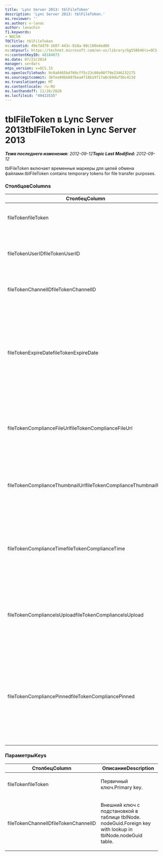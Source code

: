 ```yaml
---
title: 'Lync Server 2013: tblFileToken'
description: 'Lync Server 2013: tblFileToken.'
ms.reviewer: ''
ms.author: v-lanac
author: lanachin
f1.keywords:
- NOCSH
TOCTitle: tblFileToken
ms:assetid: 49e7dd79-1607-443c-818a-88c160e4ed06
ms:mtpsurl: https://technet.microsoft.com/en-us/library/Gg558646(v=OCS.15)
ms:contentKeyID: 48184073
ms.date: 07/23/2014
manager: serdars
mtps_version: v=OCS.15
ms.openlocfilehash: 9c0a0465bd769cff5c23c00a98f79e2346232175
ms.sourcegitcommit: 36fee89bb887bea4f18b19f17a8c69daf5bc423d
ms.translationtype: MT
ms.contentlocale: ru-RU
ms.lasthandoff: 11/26/2020
ms.locfileid: "49423535"
---
```

# <a name="tblfiletoken-in-lync-server-2013"></a><span data-ttu-id="ab502-103">tblFileToken в Lync Server 2013</span><span class="sxs-lookup"><span data-stu-id="ab502-103">tblFileToken in Lync Server 2013</span></span>

<div data-xmlns="http://www.w3.org/1999/xhtml">

<div class="topic" data-xmlns="http://www.w3.org/1999/xhtml" data-msxsl="urn:schemas-microsoft-com:xslt" data-cs="https://msdn.microsoft.com/">

<div data-asp="https://msdn2.microsoft.com/asp">



</div>

<div id="mainSection">

<div id="mainBody"><span data-ttu-id="ab502-104">

<span> </span></span><span class="sxs-lookup"><span data-stu-id="ab502-104">

<span> </span></span></span>

<span data-ttu-id="ab502-105">_**Тема последнего изменения:** 2012-09-12_</span><span class="sxs-lookup"><span data-stu-id="ab502-105">_**Topic Last Modified:** 2012-09-12_</span></span>

<span data-ttu-id="ab502-106">tblFileToken включает временные маркеры для целей обмена файлами.</span><span class="sxs-lookup"><span data-stu-id="ab502-106">tblFileToken contains temporary tokens for file transfer purposes.</span></span>

### <a name="columns"></a><span data-ttu-id="ab502-107">Столбцов</span><span class="sxs-lookup"><span data-stu-id="ab502-107">Columns</span></span>

<table>
<colgroup>
<col style="width: 33%" />
<col style="width: 33%" />
<col style="width: 33%" />
</colgroup>
<thead>
<tr class="header">
<th><span data-ttu-id="ab502-108">Столбец</span><span class="sxs-lookup"><span data-stu-id="ab502-108">Column</span></span></th>
<th><span data-ttu-id="ab502-109">Тип</span><span class="sxs-lookup"><span data-stu-id="ab502-109">Type</span></span></th>
<th><span data-ttu-id="ab502-110">Описание</span><span class="sxs-lookup"><span data-stu-id="ab502-110">Description</span></span></th>
</tr>
</thead>
<tbody>
<tr class="odd">
<td><p><span data-ttu-id="ab502-111">fileToken</span><span class="sxs-lookup"><span data-stu-id="ab502-111">fileToken</span></span></p></td>
<td><p><span data-ttu-id="ab502-112">nvarchar (50), NOT NULL</span><span class="sxs-lookup"><span data-stu-id="ab502-112">nvarchar (50), not null</span></span></p></td>
<td><p><span data-ttu-id="ab502-113">Уникальный маркер (GUID).</span><span class="sxs-lookup"><span data-stu-id="ab502-113">Unique token (a GUID).</span></span></p></td>
</tr>
<tr class="even">
<td><p><span data-ttu-id="ab502-114">fileTokenUserID</span><span class="sxs-lookup"><span data-stu-id="ab502-114">fileTokenUserID</span></span></p></td>
<td><p><span data-ttu-id="ab502-115">int, NOT NULL</span><span class="sxs-lookup"><span data-stu-id="ab502-115">int, not null</span></span></p></td>
<td><p><span data-ttu-id="ab502-116">Идентификатор участника, который передает файл.</span><span class="sxs-lookup"><span data-stu-id="ab502-116">ID of the principal that is transferring the file.</span></span></p></td>
</tr>
<tr class="odd">
<td><p><span data-ttu-id="ab502-117">fileTokenChannelID</span><span class="sxs-lookup"><span data-stu-id="ab502-117">fileTokenChannelID</span></span></p></td>
<td><p><span data-ttu-id="ab502-118">GUID, а не NULL</span><span class="sxs-lookup"><span data-stu-id="ab502-118">GUID, not null</span></span></p></td>
<td><p><span data-ttu-id="ab502-119">GUID узла комнаты чата.</span><span class="sxs-lookup"><span data-stu-id="ab502-119">GUID of the chat room node.</span></span></p></td>
</tr>
<tr class="even">
<td><p><span data-ttu-id="ab502-120">fileTokenExpireDate</span><span class="sxs-lookup"><span data-stu-id="ab502-120">fileTokenExpireDate</span></span></p></td>
<td><p><span data-ttu-id="ab502-121">DateTime, NOT NULL</span><span class="sxs-lookup"><span data-stu-id="ab502-121">datetime, not null</span></span></p></td>
<td><p><span data-ttu-id="ab502-122">Время окончания срока действия.</span><span class="sxs-lookup"><span data-stu-id="ab502-122">Expiration time.</span></span> <span data-ttu-id="ab502-123">(Срок действия токенов истекает через 30 минут, за исключением случаев, когда они закреплены (в этой статье описаны следующие описания).</span><span class="sxs-lookup"><span data-stu-id="ab502-123">(Tokens expire after 30 minutes, unless pinned (see the following descriptions in this column).</span></span></p></td>
</tr>
<tr class="odd">
<td><p><span data-ttu-id="ab502-124">fileTokenComplianceFileUrl</span><span class="sxs-lookup"><span data-stu-id="ab502-124">fileTokenComplianceFileUrl</span></span></p></td>
<td><p><span data-ttu-id="ab502-125">nvarchar(256)</span><span class="sxs-lookup"><span data-stu-id="ab502-125">nvarchar(256)</span></span></p></td>
<td><p><span data-ttu-id="ab502-126">URL-адрес перенесенного файла (для использования службы соответствия требованиям).</span><span class="sxs-lookup"><span data-stu-id="ab502-126">URL of the transferred file (for Compliance service use).</span></span></p></td>
</tr>
<tr class="even">
<td><p><span data-ttu-id="ab502-127">fileTokenComplianceThumbnailUrl</span><span class="sxs-lookup"><span data-stu-id="ab502-127">fileTokenComplianceThumbnailUrl</span></span></p></td>
<td><p><span data-ttu-id="ab502-128">nvarchar(256)</span><span class="sxs-lookup"><span data-stu-id="ab502-128">nvarchar(256)</span></span></p></td>
<td><p><span data-ttu-id="ab502-129">URL-адрес миниатюры перенесенного файла (для использования службой соответствия требованиям).</span><span class="sxs-lookup"><span data-stu-id="ab502-129">URL of the thumbnail for the transferred file (for Compliance service use).</span></span></p></td>
</tr>
<tr class="odd">
<td><p><span data-ttu-id="ab502-130">fileTokenComplianceTime</span><span class="sxs-lookup"><span data-stu-id="ab502-130">fileTokenComplianceTime</span></span></p></td>
<td><p><span data-ttu-id="ab502-131">datetime2</span><span class="sxs-lookup"><span data-stu-id="ab502-131">datetime2</span></span></p></td>
<td><p><span data-ttu-id="ab502-132">Метка времени для фактической операции передачи файлов (для использования службой соответствия требованиям).</span><span class="sxs-lookup"><span data-stu-id="ab502-132">Timestamp for the actual file transfer operation (for Compliance service use).</span></span></p></td>
</tr>
<tr class="even">
<td><p><span data-ttu-id="ab502-133">fileTokenComplianceIsUpload</span><span class="sxs-lookup"><span data-stu-id="ab502-133">fileTokenComplianceIsUpload</span></span></p></td>
<td><p><span data-ttu-id="ab502-134">бит</span><span class="sxs-lookup"><span data-stu-id="ab502-134">bit</span></span></p></td>
<td><p><span data-ttu-id="ab502-135">Значение true, если отправка; Значение false, если Download (для использования службы соответствия требованиям).</span><span class="sxs-lookup"><span data-stu-id="ab502-135">True if upload; False if download (for Compliance service use).</span></span></p></td>
</tr>
<tr class="odd">
<td><p><span data-ttu-id="ab502-136">fileTokenCompliancePinned</span><span class="sxs-lookup"><span data-stu-id="ab502-136">fileTokenCompliancePinned</span></span></p></td>
<td><p><span data-ttu-id="ab502-137">bit, NOT NULL</span><span class="sxs-lookup"><span data-stu-id="ab502-137">bit, not null</span></span></p></td>
<td><p><span data-ttu-id="ab502-138">Значение true, если маркер закреплен.</span><span class="sxs-lookup"><span data-stu-id="ab502-138">True if token is pinned.</span></span> <span data-ttu-id="ab502-139">Она используется для хранения токенов в таблице до тех пор, пока служба соответствия требованиям не сможет получить из нее нужные поля.</span><span class="sxs-lookup"><span data-stu-id="ab502-139">It’s used to keep the token in the table until Compliance service has a chance to retrieve the relevant fields from it.</span></span></p></td>
</tr>
</tbody>
</table>


### <a name="keys"></a><span data-ttu-id="ab502-140">Параметры</span><span class="sxs-lookup"><span data-stu-id="ab502-140">Keys</span></span>

<table>
<colgroup>
<col style="width: 50%" />
<col style="width: 50%" />
</colgroup>
<thead>
<tr class="header">
<th><span data-ttu-id="ab502-141">Столбец</span><span class="sxs-lookup"><span data-stu-id="ab502-141">Column</span></span></th>
<th><span data-ttu-id="ab502-142">Описание</span><span class="sxs-lookup"><span data-stu-id="ab502-142">Description</span></span></th>
</tr>
</thead>
<tbody>
<tr class="odd">
<td><p><span data-ttu-id="ab502-143">fileToken</span><span class="sxs-lookup"><span data-stu-id="ab502-143">fileToken</span></span></p></td>
<td><p><span data-ttu-id="ab502-144">Первичный ключ.</span><span class="sxs-lookup"><span data-stu-id="ab502-144">Primary key.</span></span></p></td>
</tr>
<tr class="even">
<td><p><span data-ttu-id="ab502-145">fileTokenChannelID</span><span class="sxs-lookup"><span data-stu-id="ab502-145">fileTokenChannelID</span></span></p></td>
<td><p><span data-ttu-id="ab502-146">Внешний ключ с подстановкой в таблице tblNode. nodeGuid.</span><span class="sxs-lookup"><span data-stu-id="ab502-146">Foreign key with lookup in tblNode.nodeGuid table.</span></span></p></td>
</tr>
</tbody>
</table><span data-ttu-id="ab502-147">


</div>

<span> </span>

</div>

</div>

</span><span class="sxs-lookup"><span data-stu-id="ab502-147">


</div>

<span> </span>

</div>

</div>

</span></span></div>


